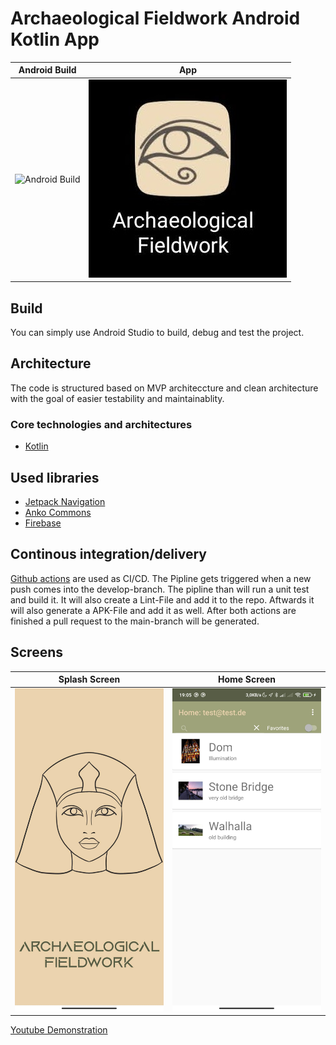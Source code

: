# Archaeological Fieldwork Android Kotlin App

Android Build              |  App
:-------------------------:|:-------------------------:
![Android Build](https://github.com/Basler182/arch-fw-android/workflows/Android%20OPS/badge.svg)  |  ![](https://github.com/Basler182/arch-fw-android/blob/feat-screens/screens/screen_app_icon.jpg)


## Build

You can simply use Android Studio to build, debug and test the project.


## Architecture

The code is structured based on MVP architeccture and clean architecture with the goal of easier testability and maintainablity. 

### Core technologies and architectures
- [Kotlin](https://github.com/JetBrains/kotlin)

## Used libraries
- [Jetpack Navigation](https://developer.android.com/jetpack/)
- [Anko Commons](https://github.com/Kotlin/anko)
- [Firebase](https://github.com/firebase/)

## Continous integration/delivery

[Github actions](https://github.com/features/actions) are used as CI/CD. 
The Pipline gets triggered when a new push comes into the develop-branch. The pipline than will run a unit test and build it. It will also create a Lint-File and add it to the repo. Aftwards it will also generate a APK-File and add it as well. After both actions are finished a pull request to the main-branch will be generated. 

## Screens

Splash Screen              |  Home Screen
:-------------------------:|:-------------------------:
![](https://github.com/Basler182/arch-fw-android/blob/feat-screens/screens/screen_splash_page.jpg)  |  ![](https://github.com/Basler182/arch-fw-android/blob/feat-screens/screens/screen_home_page.jpg)

[Youtube Demonstration](https://youtu.be/JBNckBcrrxw)
